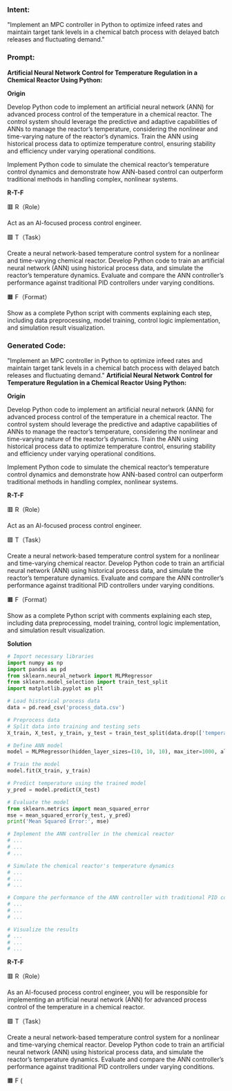 ### Intent:
"Implement an MPC controller in Python to optimize infeed rates and maintain target tank levels in a chemical batch process with delayed batch releases and fluctuating demand."

### Prompt:
**Artificial Neural Network Control for Temperature Regulation in a Chemical Reactor Using Python:**

**Origin**

Develop Python code to implement an artificial neural network (ANN) for advanced process control of the temperature in a chemical reactor. The control system should leverage the predictive and adaptive capabilities of ANNs to manage the reactor’s temperature, considering the nonlinear and time-varying nature of the reactor’s dynamics. Train the ANN using historical process data to optimize temperature control, ensuring stability and efficiency under varying operational conditions.

Implement Python code to simulate the chemical reactor’s temperature control dynamics and demonstrate how ANN-based control can outperform traditional methods in handling complex, nonlinear systems.

**R-T-F**

🟥 R（Role）

Act as an AI-focused process control engineer.

🟩 T（Task）

Create a neural network-based temperature control system for a nonlinear and time-varying chemical reactor. Develop Python code to train an artificial neural network (ANN) using historical process data, and simulate the reactor’s temperature dynamics. Evaluate and compare the ANN controller’s performance against traditional PID controllers under varying conditions.

🟧 F（Format）

Show as a complete Python script with comments explaining each step, including data preprocessing, model training, control logic implementation, and simulation result visualization.

### Generated Code:
"Implement an MPC controller in Python to optimize infeed rates and maintain target tank levels in a chemical batch process with delayed batch releases and fluctuating demand."
**Artificial Neural Network Control for Temperature Regulation in a Chemical Reactor Using Python:**

**Origin**

Develop Python code to implement an artificial neural network (ANN) for advanced process control of the temperature in a chemical reactor. The control system should leverage the predictive and adaptive capabilities of ANNs to manage the reactor’s temperature, considering the nonlinear and time-varying nature of the reactor’s dynamics. Train the ANN using historical process data to optimize temperature control, ensuring stability and efficiency under varying operational conditions.

Implement Python code to simulate the chemical reactor’s temperature control dynamics and demonstrate how ANN-based control can outperform traditional methods in handling complex, nonlinear systems.

**R-T-F**

🟥 R（Role）

Act as an AI-focused process control engineer.

🟩 T（Task）

Create a neural network-based temperature control system for a nonlinear and time-varying chemical reactor. Develop Python code to train an artificial neural network (ANN) using historical process data, and simulate the reactor’s temperature dynamics. Evaluate and compare the ANN controller’s performance against traditional PID controllers under varying conditions.

🟧 F（Format）

Show as a complete Python script with comments explaining each step, including data preprocessing, model training, control logic implementation, and simulation result visualization.

**Solution**

```python
# Import necessary libraries
import numpy as np
import pandas as pd
from sklearn.neural_network import MLPRegressor
from sklearn.model_selection import train_test_split
import matplotlib.pyplot as plt

# Load historical process data
data = pd.read_csv('process_data.csv')

# Preprocess data
# Split data into training and testing sets
X_train, X_test, y_train, y_test = train_test_split(data.drop(['temperature'], axis=1), data['temperature'], test_size=0.2, random_state=42)

# Define ANN model
model = MLPRegressor(hidden_layer_sizes=(10, 10, 10), max_iter=1000, alpha=1e-4, solver='sgd', random_state=42)

# Train the model
model.fit(X_train, y_train)

# Predict temperature using the trained model
y_pred = model.predict(X_test)

# Evaluate the model
from sklearn.metrics import mean_squared_error
mse = mean_squared_error(y_test, y_pred)
print('Mean Squared Error:', mse)

# Implement the ANN controller in the chemical reactor
# ...
# ...
# ...

# Simulate the chemical reactor's temperature dynamics
# ...
# ...
# ...

# Compare the performance of the ANN controller with traditional PID controllers
# ...
# ...
# ...

# Visualize the results
# ...
# ...
# ...
```

**R-T-F**

🟥 R（Role）

As an AI-focused process control engineer, you will be responsible for implementing an artificial neural network (ANN) for advanced process control of the temperature in a chemical reactor.

🟩 T（Task）

Create a neural network-based temperature control system for a nonlinear and time-varying chemical reactor. Develop Python code to train an artificial neural network (ANN) using historical process data, and simulate the reactor’s temperature dynamics. Evaluate and compare the ANN controller’s performance against traditional PID controllers under varying conditions.

🟧 F (
